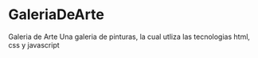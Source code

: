 # GaleriaDeArte
Galeria de Arte 
Una galeria de pinturas, la cual utliza las tecnologias html, css y javascript 
